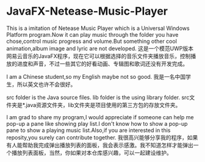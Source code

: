 # JavaFX-Netease-Music-Player
This is a imitation of Netease Music Player which is a Universal Windows Platform program.Now it can play music through the folder you have chose,control music progress and volume.But something other cool animation,album image and lyric are not developed.
这是一个模范UWP版本网易云音乐的JavaFX程序，现在它可以根据选择的音乐文件夹播放音乐，控制播放的进度和声音，不过一些其它的好看动画、专辑图和歌词还没有开发完成。

I am a Chinese student,so my English maybe not so good.
我是一名中国学生，所以英文也许不会很好。

src folder is the Java source files. lib folder is the using library folder.
src文件夹是*.java资源文件夹，lib文件夹是项目使用的第三方包的存放文件夹。

I am grad to share my program,I would appreciate if someone can help me pop-up a pane like showing play list.I don't know how to show a pop-up pane to show a playing music list.Also,if you are interested in this reposity,you surely can contribute together.
我很高兴能够分享我的程序，如果有人能帮助我完成弹出播放列表的面板，我会表示感激。我不知道怎样才能弹出一个播放列表面板，当然，你如果对本仓库感兴趣，可以一起建设维护。
